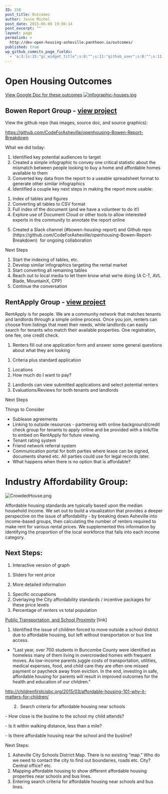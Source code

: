 ```yaml
---
ID: 150
post_title: Outcomes
author: Jesse Michel
post_date: 2015-06-06 19:56:14
post_excerpt: ""
layout: page
permalink: >
  http://dev-open-housing-asheville.pantheon.io/outcomes/
published: true
wp_github_commits_page_fields:
  - 'a:3:{s:15:"gc_widget_title";s:0:"";s:11:"github_user";s:0:"";s:11:"github_repo";s:0:"";}'
---
```

<h1 class="c1 c13">Open Housing Outcomes</h1>
<a href="https://docs.google.com/document/d/1O3Taj1qZDp4KX3NNg1EPyjMmcAGbklOC_9R47Tuwtd0/edit#">View Google Doc for these outcomes</a>
<a href="http://dev-open-housing-asheville.pantheon.io/bowen-report-analysis/">
<img src="https://github.com/CodeForAsheville/openhousing-Bowen-Report-Breakdown/blob/master/infographics/infographic-houses.jpg?raw=true" alt="infographic-houses.jpg" /> </a>
<h2 class="c1 c13">Bowen Report Group - <a href="http://dev-open-housing-asheville.pantheon.io/bowen-report-analysis/">view project</a></h2>
<p class="c1"><span class="c5">View the github repo (has images, source doc, and source graphics):</span></p>
<p class="c1"><span class="c11"><a class="c6" href="https://www.google.com/url?q=https%3A%2F%2Fgithub.com%2FCodeForAsheville%2Fopenhousing-Bowen-Report-Breakdown&amp;sa=D&amp;sntz=1&amp;usg=AFQjCNE1YBW2i632pcWkT0KksiEMmz4SaA">https://github.com/CodeForAsheville/openhousing-Bowen-Report-Breakdown</a></span></p>
<p class="c1"><span class="c5">What we did today:</span></p>

<ol class="c3 lst-kix_40xvg8l0a5tf-0 start" start="1">
	<li class="c1 c8">Identified key potential audiences to target</li>
	<li class="c1 c8">Created a simple infographic to convey one critical statistic about the mismatch between people looking to buy a home and affordable homes available to them</li>
	<li class="c1 c8">Converted key data from the report to a useable spreadsheet format to generate other similar infographics</li>
	<li class="c1 c8">Identified a couple key next steps in making the report more usable:</li>
</ol>
<ol class="c3 lst-kix_40xvg8l0a5tf-1 start" start="1">
	<li class="c1 c2">Index of tables and figures</li>
	<li class="c1 c2">Converting all tables to CSV format</li>
	<li class="c1 c2">Full index of the document (and we have a volunteer to do it!)</li>
	<li class="c1 c2">Explore use of Document Cloud or other tools to allow interested experts in the community to annotate the report online</li>
</ol>
<ol class="c3 lst-kix_40xvg8l0a5tf-0" start="5">
	<li class="c1 c8">Created a Slack channel (#bowen-housing-report) and Github repo (https://github.com/CodeForAsheville/openhousing-Bowen-Report-Breakdown)  for ongoing collaboration</li>
</ol>
<p class="c1"><span class="c5">Next Steps</span></p>

<ol class="c3 lst-kix_dairrwdii5vm-0 start" start="1">
	<li class="c1 c8">Start the indexing of tables, etc.</li>
	<li class="c1 c8">Develop similar infographics targeting the rental market</li>
	<li class="c1 c8">Start converting all remaining tables</li>
	<li class="c1 c8">Reach out to local media to let them know what we’re doing (A C-T, AVL Blade, MountainX, CPP)</li>
	<li class="c1 c8">Continue the conversation</li>
</ol>
<h2 class="c1 c13">RentApply Group - <a href="http://dev-open-housing-asheville.pantheon.io/rentapply/">view project</a></h2>
<p class="c1">RentApply is for people. We are a community network that matches tenants and landlords through a simple online process. Once you join, renters can choose from listings that meet their needs, while landlords can easily search for tenants who match their available properties. One registration, one fee, one credit check.</p>

<ol class="c3 lst-kix_eb1ksr4lv0wq-0 start" start="1">
	<li class="c1 c8">Renters fill out one application form and answer some general questions about what they are looking</li>
</ol>
<ol class="c3 lst-kix_eb1ksr4lv0wq-1 start" start="1">
	<li class="c1 c2">Criteria plus standard application</li>
</ol>
<ol class="c3 lst-kix_eb1ksr4lv0wq-2 start" start="1">
	<li class="c1 c17">Locations</li>
	<li class="c1 c17">How much do I want to pay?</li>
</ol>
<ol class="c3 lst-kix_eb1ksr4lv0wq-0" start="2">
	<li class="c1 c8">Landlords can view submitted applications and select potential renters</li>
	<li class="c1 c8">Evaluations/Reviews for both tenants and landlords</li>
</ol>
<p class="c1"><span class="c12">Next Steps</span></p>
<p class="c1">Things to Consider</p>

<ul class="c3 lst-kix_vf0ms083ajwo-0 start">
	<li class="c1 c8">Sublease agreements</li>
	<li class="c1 c8">Linking to outside resources - partnering with online background/credit check group for tenants to apply online and be provided with a link/file to embed on RentApply for future viewing.</li>
	<li class="c1 c8">Tenant rating system</li>
	<li class="c1 c8">Friend network referral system</li>
	<li class="c1 c8">Communication portal for both parties where lease can be signed, documents shared etc. All parties could use for legal records later.</li>
	<li class="c1 c8">What happens when there is no option that is affordable?</li>
</ul>
<h1 class="c1"><span class="c4">Industry Affordability Group:</span></h1>
<p class="c1"><img title="" src="https://lh6.googleusercontent.com/CnpwQvd5x2UPR3vLqlR_SSIt1hljkp9x3lVyVRXlSGHMRrsLTC9VoZ0neaiQQAEhib9im3apxYuRTBbhOByUH_XAzY0kHNfUy1VMpTtjIQZU6ZzQmIsTOea_V6bkfMYmta2RS9g" alt="CrowdedHouse.png" /></p>
<p class="c1"><span class="c9">Affordable housing standards are typically based upon the median household income. We set out to build a visualization that provides a deeper perspective on the issue of affordability - by breaking down Asheville into income-based groups, then calculating the number of renters required to make rent for various rental prices. We supplemented this information by identifying the proportion of the local workforce that falls into each income category.</span></p>

<h2 class="c1 c13"><a name="h.88119p6bjgz5"></a>Next Steps:</h2>
<ol class="c3 lst-kix_owww17vbytac-0 start" start="1">
	<li class="c1 c8"><span class="c9">Interactive version of graph</span></li>
</ol>
<ol class="c3 lst-kix_owww17vbytac-1 start" start="1">
	<li class="c1 c2"><span class="c9">Sliders for rent price</span></li>
</ol>
<ol class="c3 lst-kix_owww17vbytac-0" start="2">
	<li class="c1 c8"><span class="c9">More detailed information</span></li>
</ol>
<ol class="c3 lst-kix_owww17vbytac-1 start" start="1">
	<li class="c1 c2"><span class="c9">Specific occupations</span></li>
	<li class="c1 c2"><span class="c9">Overlaying the City affordability standards / incentive packages for these price levels</span></li>
	<li class="c1 c2"><span class="c9">Percentage of renters vs total population</span></li>
</ol>
<p class="c1"><span class="c11 c5"><a class="c6" href="https://docs.google.com/document/d/1SAVM9qKRQ70rNYdsDbuvcNhTCCHPmjQMPxznsVS7lTY/edit">Public Transportation, and School Proximity</a></span><span class="c5"> </span>[link]</p>

<ol class="c3 lst-kix_r0w1rrtjq25a-0 start" start="1">
	<li class="c1 c8">Identified the issue of children forced to move outside a school district due to affordable housing, but left without transportation or bus line access.</li>
</ol>
<ul class="c3 lst-kix_35aagxx3in2n-0 start">
	<li class="c1 c8"><span class="c10">“Last year, over 700 students in Buncombe County were identified as homeless many of them living in overcrowded homes with frequent moves. As low-income parents juggle costs of transportation, utilities, medical expenses, food, and child care they are often one missed payment or paycheck away from eviction. In the end, investing in safe, affordable housing for parents will result in improved outcomes for the health and education of our children.”</span></li>
</ul>
<p class="c1 c14"><span class="c10 c11"><a class="c6" href="http://www.google.com/url?q=http%3A%2F%2Fchildrenfirstcisbc.org%2F2015%2F03%2Faffordable-housing-101-why-it-matters-for-children%2F&amp;sa=D&amp;sntz=1&amp;usg=AFQjCNH81nSmIXOI_B6xcQ5r-rfFThGpPw">http://childrenfirstcisbc.org/2015/03/affordable-housing-101-why-it-matters-for-children/</a></span></p>
<p class="c1">       2.  Search criteria for affordable housing near schools</p>
<p class="c1 c14"><span class="c10">- How close is the busline to the school my child attends?</span></p>
<p class="c1 c14"><span class="c10">- Is it within walking distance, less than a mile?</span></p>
<p class="c1 c14"><span class="c10">- Is there affordable housing near the school </span><span class="c10 c15">and</span><span class="c10"> the busline?</span></p>
<p class="c1"><span class="c5">Next Steps:</span></p>

<ol class="c3 lst-kix_x172cdqll4ja-0 start" start="1">
	<li class="c1 c8">Asheville City Schools District Map. There is no existing “map.” Who do we need to contact the city to find out boundaries, roads etc. City? Central office? etc.</li>
	<li class="c1 c8">Mapping affordable housing to show different affordable housing properties near schools <span class="c15">and</span> bus lines.</li>
	<li class="c1 c8">Entering search criteria for affordable housing near schools and bus lines.</li>
</ol>
<h2 class="c1 c13 c16"><a name="h.8mabocqz0jmi"></a></h2>
&nbsp;